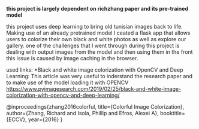 
**this project is largely dependent on richzhang paper and its pre-trained model**

this project uses deep learning to bring old tunisian images back to life. Making use of an already pretrained model I ceated a flask app that allows users to colorize their own black and white photos as well as explore our gallery.
one of the challenges that I went  through during this project is dealing with output images from the model and then using them in the front this  issue is caused by image caching in the browser.

used links:
  *Black and white image colorization with OpenCV and Deep Learning: This article was very useful to inderstand the research paper  and to make use of the model loading it with OPENCV
https://www.pyimagesearch.com/2019/02/25/black-and-white-image-colorization-with-opencv-and-deep-learning/

@inproceedings{zhang2016colorful,
  title={Colorful Image Colorization},
  author={Zhang, Richard and Isola, Phillip and Efros, Alexei A},
  booktitle={ECCV},
  year={2016}
}


